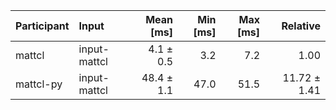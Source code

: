 | Participant | Input | Mean [ms] | Min [ms] | Max [ms] | Relative |
|:---|:---|---:|---:|---:|---:|
| mattcl | input-mattcl | 4.1 ± 0.5 | 3.2 | 7.2 | 1.00 |
| mattcl-py | input-mattcl | 48.4 ± 1.1 | 47.0 | 51.5 | 11.72 ± 1.41 |
